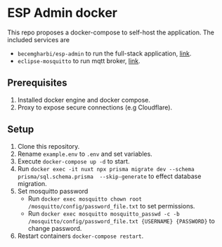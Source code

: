 # ESP Admin docker

This repo proposes a docker-compose to self-host the application. The included services are

- `becemgharbi/esp-admin` to run the full-stack application, [link](https://hub.docker.com/r/becemgharbi/esp-admin).
- `eclipse-mosquitto` to run mqtt broker, [link](https://hub.docker.com/_/eclipse-mosquitto).

## Prerequisites

1. Installed docker engine and docker compose.
2. Proxy to expose secure connections (e.g Cloudflare).

## Setup

1. Clone this repository.
2. Rename `example.env` to `.env` and set variables.
3. Execute `docker-compose up -d` to start.
4. Run `docker exec -it nuxt npx prisma migrate dev --schema prisma/sql.schema.prisma  --skip-generate` to effect database migration.
5. Set mosquitto password
    - Run `docker exec mosquitto chown root /mosquitto/config/password_file.txt` to set permissions.
   - Run `docker exec mosquitto mosquitto_passwd -c -b /mosquitto/config/password_file.txt {USERNAME} {PASSWORD}` to change password.
6. Restart containers `docker-compose restart`.
